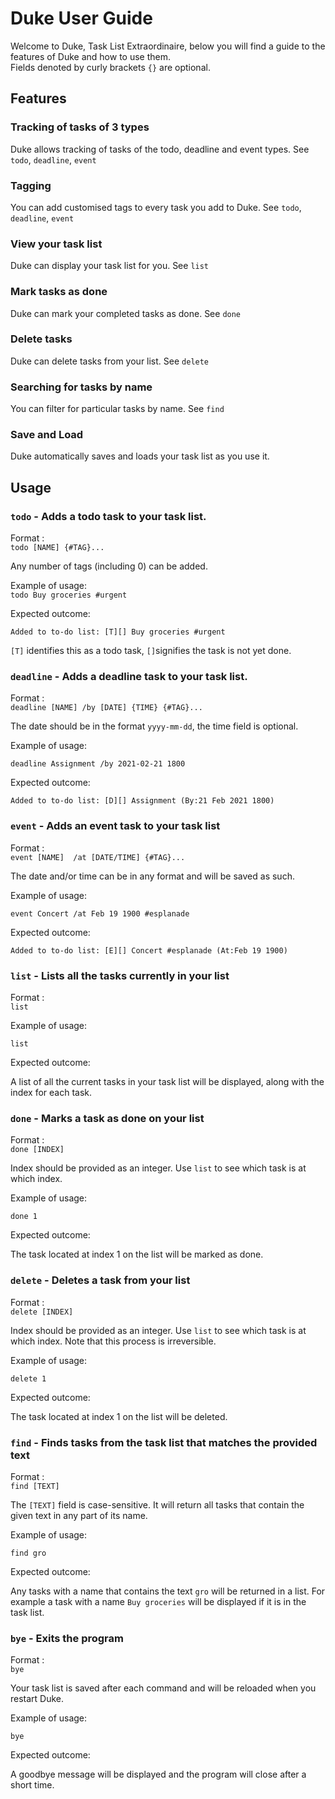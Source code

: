 # Duke User Guide
Welcome to Duke, Task List Extraordinaire, below you will find a guide to the features of Duke and
how to use them.\
Fields denoted by curly brackets `{}` are optional.
## Features 

### Tracking of tasks of 3 types
Duke allows tracking of tasks of the todo, deadline and event types.
See `todo`, `deadline`, `event`
### Tagging
You can add customised tags to every task you add to Duke. See `todo`, `deadline`, `event`
### View your task list
Duke can display your task list for you. See `list`
### Mark tasks as done
Duke can mark your completed tasks as done. See `done`
### Delete tasks
Duke can delete tasks from your list. See `delete`
### Searching for tasks by name
You can filter for particular tasks by name.
See `find`
### Save and Load
Duke automatically saves and loads your task list as you use it.
## Usage

### `todo` - Adds a todo task to your task list.
Format :\
`todo [NAME] {#TAG}...` 

Any number of tags (including 0) can be added.

Example of usage:\
`todo Buy groceries #urgent`

Expected outcome:

`Added to to-do list:
[T][] Buy groceries #urgent`

`[T]` identifies this as a todo task, `[]`signifies the task is not yet done.

### `deadline` - Adds a deadline task to your task list.
Format :\
`deadline [NAME] /by [DATE] {TIME} {#TAG}...`

The date should be in the format `yyyy-mm-dd`, the time field is optional.

Example of usage:

`deadline Assignment /by 2021-02-21 1800`

Expected outcome:

`Added to to-do list:
[D][] Assignment (By:21 Feb 2021 1800)`
### `event` - Adds an event task to your task list
Format :\
`event [NAME]  /at [DATE/TIME] {#TAG}...`

The date and/or time can be in any format and will be saved as such.

Example of usage:

`event Concert /at Feb 19 1900 #esplanade`

Expected outcome:

`Added to to-do list:
[E][] Concert #esplanade (At:Feb 19 1900)`
### `list` - Lists all the tasks currently in your list
Format :\
`list`

Example of usage:

`list`

Expected outcome:

A list of all the current tasks in your task list will be displayed, 
along with the index for each task.

### `done` - Marks a task as done on your list
Format :\
`done [INDEX]`

Index should be provided as an integer. Use `list` to see which task is at which index.

Example of usage:

`done 1`

Expected outcome:

The task located at index 1 on the list will be marked as done.

### `delete` - Deletes a task from your list
Format :\
`delete [INDEX]`

Index should be provided as an integer. Use `list` to see which task is at which index.
Note that this process is irreversible.

Example of usage:

`delete 1`

Expected outcome:

The task located at index 1 on the list will be deleted.

### `find` - Finds tasks from the task list that matches the provided text
Format :\
`find [TEXT]`

The `[TEXT]` field is case-sensitive. 
It will return all tasks that contain the given text in any part of its name.

Example of usage:

`find gro`

Expected outcome:

Any tasks with a name that contains the text `gro` will be returned in a list. 
For example a task with a name `Buy groceries` will be displayed if it is in the task list.

### `bye` - Exits the program
Format :\
`bye`

Your task list is saved after each command and will be reloaded when you restart Duke.

Example of usage:

`bye`

Expected outcome:

A goodbye message will be displayed and the program will close after a short time.


